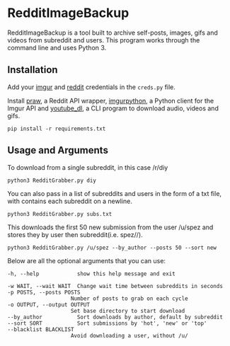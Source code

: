 # RedditImageBackup

RedditImageBackup is a tool built to archive self-posts, images, gifs and videos from subreddit and users. This program works through the command line and uses Python 3.

## Installation

Add your [imgur](https://imgur.com/account/settings/apps) and [reddit](https://www.reddit.com/prefs/apps/) credentials in the `creds.py` file.

Install [praw](https://praw.readthedocs.io/en/latest/), a Reddit API wrapper, [imgurpython](https://github.com/Imgur/imgurpython), a Python client for the Imgur API and [youtube_dl](https://pypi.org/project/youtube_dl/), a CLI program to download audio, videos and gifs.

    pip install -r requirements.txt

## Usage and Arguments
To download from a single subreddit, in this case /r/diy

    python3 RedditGrabber.py diy

You can also pass in a list of subreddits and users in the form of a txt file, with contains each subreddit on a newline.

    python3 RedditGrabber.py subs.txt

This downloads the first 50 new submission from the user /u/spez and stores they by user then subreddit(i.e. spez/<subreddit>/<media>).

    python3 RedditGrabber.py /u/spez --by_author --posts 50 --sort new

Below are all the optional arguments that you can use:

    -h, --help            show this help message and exit

    -w WAIT, --wait WAIT  Change wait time between subreddits in seconds
    -p POSTS, --posts POSTS
                        Number of posts to grab on each cycle
    -o OUTPUT, --output OUTPUT 
                        Set base directory to start download
    --by_author           Sort downloads by author, default by subreddit
    --sort SORT           Sort submissions by 'hot', 'new' or 'top'
    --blacklist BLACKLIST
                        Avoid downloading a user, without /u/
